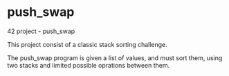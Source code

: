 # push_swap
42 project - push_swap


This project consist of a classic stack sorting challenge.

The push_swap program is given a list of values, and must sort them, using two stacks and limited possible oprations between them.
